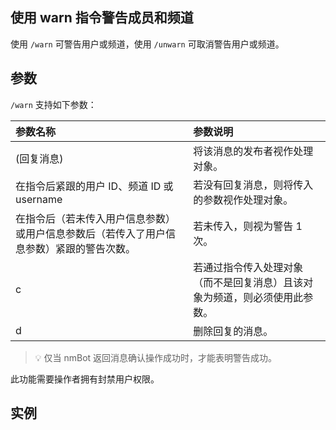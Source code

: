 ## 使用 warn 指令警告成员和频道

使用 `/warn` 可警告用户或频道，使用 `/unwarn` 可取消警告用户或频道。

## 参数

`/warn` 支持如下参数：

| 参数名称 | 参数说明 |
| :--- | :--- |
| (回复消息) | 将该消息的发布者视作处理对象。|
| 在指令后紧跟的用户 ID、频道 ID 或 username | 若没有回复消息，则将传入的参数视作处理对象。|
| 在指令后（若未传入用户信息参数）或用户信息参数后（若传入了用户信息参数）紧跟的警告次数。| 若未传入，则视为警告 1 次。|
| c | 若通过指令传入处理对象（而不是回复消息）且该对象为频道，则必须使用此参数。|
| d | 删除回复的消息。|

> 💡 仅当 nmBot 返回消息确认操作成功时，才能表明警告成功。

此功能需要操作者拥有封禁用户权限。

## 实例
